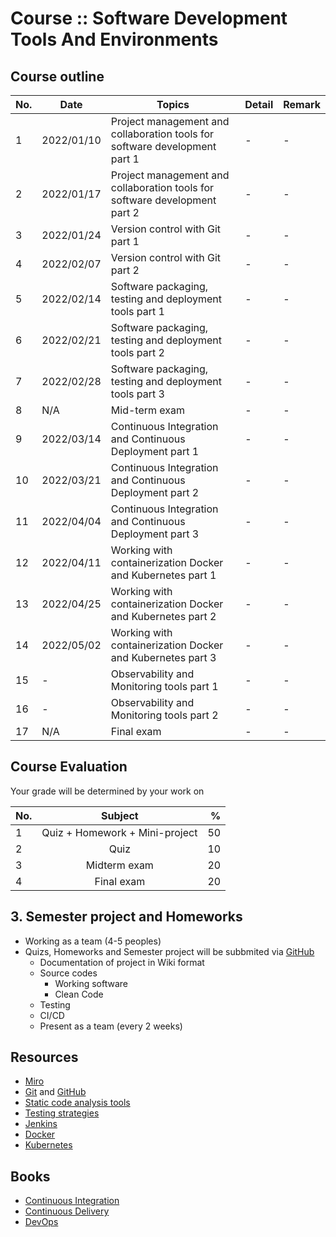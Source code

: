 # Course :: Software Development Tools And Environments


## Course outline

| No. | Date |Topics | Detail | Remark |
| ------ | ------ |------ |------ |------ |
| 1 | 2022/01/10 | Project management and collaboration tools for software development part 1| - | -
| 2 | 2022/01/17 | Project management and collaboration tools for software development part 2| - | -
| 3 | 2022/01/24 | Version control with Git part 1| - | -
| 4 | 2022/02/07 | Version control with Git part 2| - | -
| 5 | 2022/02/14 | Software packaging, testing and deployment tools part 1| - | -
| 6 | 2022/02/21 | Software packaging, testing and deployment tools part 2| - | -
| 7 | 2022/02/28 | Software packaging, testing and deployment tools part 3| - | -
| 8 | N/A | Mid-term exam| - | -
| 9 | 2022/03/14 | Continuous Integration and Continuous Deployment part 1| - | -
| 10 | 2022/03/21 | Continuous Integration and Continuous Deployment part 2| - | -
| 11 | 2022/04/04 | Continuous Integration and Continuous Deployment part 3| - | -
| 12 | 2022/04/11 | Working with containerization Docker and Kubernetes part 1| - | -
| 13 | 2022/04/25 | Working with containerization Docker and Kubernetes part 2| - | -
| 14 | 2022/05/02 | Working with containerization Docker and Kubernetes part 3| - | -
| 15 | - | Observability and Monitoring tools part 1| - | -
| 16 | - | Observability and Monitoring tools part 2| - | -
| 17 | N/A | Final exam| - | -

## Course Evaluation
Your grade will be determined by your work on

| No.  | Subject            | %     |
| ---- |:------------------:| -----:|
| 1    | Quiz + Homework + Mini-project | 50 |
| 2    | Quiz               | 10 |
| 3    | Midterm exam       | 20 |
| 4    | Final exam         | 20 |

## 3. Semester project and Homeworks
* Working as a team (4-5 peoples)
* Quizs, Homeworks and Semester project will be subbmited via [GitHub](https://github.com/)
  * Documentation of project in Wiki format
  * Source codes
    * Working software
    * Clean Code
  * Testing
  * CI/CD
  * Present as a team (every 2 weeks)

## Resources
* [Miro](https://miro.com/)
* [Git](https://git-scm.com/) and [GitHub](https://github.com/)
* [Static code analysis tools](https://en.wikipedia.org/wiki/List_of_tools_for_static_code_analysis)
* [Testing strategies](https://martinfowler.com/articles/microservice-testing/)
* [Jenkins](https://www.jenkins.io/)
* [Docker](https://docs.docker.com/get-docker/)
* [Kubernetes](https://kubernetes.io/)

## Books
* [Continuous Integration](https://www.amazon.com/Continuous-Integration-Improving-Software-Reducing/dp/0321336380)
* [Continuous Delivery](https://www.amazon.com/Continuous-Delivery-Deployment-Automation-Addison-Wesley/dp/0321601912/)
* [DevOps](https://www.amazon.com/DevOps-Handbook-World-Class-Reliability-Organizations/dp/1950508404)
